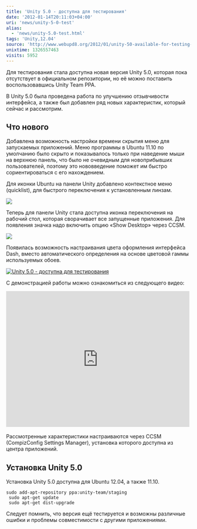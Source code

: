 ```yaml
---
title: 'Unity 5.0 - доступна для тестирования'
date: '2012-01-14T20:11:03+04:00'
uri: 'news/unity-5-0-test'
alias: 
  - 'news/unity-5.0-test.html'
tags: 'Unity,12.04'
source: 'http://www.webupd8.org/2012/01/unity-50-available-for-testing-in.html'
unixtime: 1326557463
visits: 5952
---
```

Для тестирования стала доступна новая версия Unity 5.0, которая пока отсутствует в официальном репозитории, но её можно поставить воспользовавшись Unity Team PPA.

В Unity 5.0 была проведена работа по улучшению отзывчивости интерфейса, а также был добавлен ряд новых характеристик, который сейчас и рассмотрим.

## Что нового

Добавлена возможность настройки времени скрытия меню для запускаемых приложений. Меню программы в Ubuntu 11.10 по умолчанию было скрыто и показывалось только при наведение мыши на верхнюю панель, что было не очевидным для новоприбывших пользователей, поэтому это нововведение поможет им быстро сориентироваться с его нахождением.

Для иконки Ubuntu на панели Unity добавлено контекстное меню (quicklist), для быстрого переключения к установленным линзам.

![](img/2012/01/14/20-00/unity-50-4-6695426995-o.jpg)

Теперь для панели Unity стала доступна иконка переключения на рабочий стол, которая сворачивает все запущенные приложения. Для появления значка надо включить опцию «Show Desktop» через CCSM.

![](img/2012/01/14/20-00/unity-50-1-6695427211-o.jpg)

Появилась возможность настраивания цвета оформления интерфейса Dash, вместо автоматического определения на основе цветовой гаммы используемых обоев.

[![Unity 5.0 - доступна для тестирования](img/2012/01/14/20-00/unity-50-6695428049-o.jpg)](img/2012/01/14/20-00/unity-50-6695428049-o.jpg)

С демонстрацией работы можно ознакомиться из следующего видео:

<iframe width="500" height="369" src="http://www.youtube.com/embed/FocPwTmQZ18" frameborder="0" allowfullscreen=""></iframe> 

Рассмотренные характеристики настраиваются через CCSM (CompizConfig Settings Manager), установка которого доступна из центра приложений.

## Установка Unity 5.0

Установка Unity 5.0 доступна для Ubuntu 12.04, а также 11.10.

```
sudo add-apt-repository ppa:unity-team/staging
 sudo apt-get update
 sudo apt-get dist-upgrade
```

Следует помнить, что версия ещё тестируется и возможны различные ошибки и проблемы совместимости с другими приложениями.
